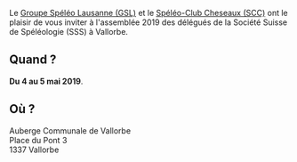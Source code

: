 Le [Groupe Spéléo Lausanne (GSL)](http://www.speleo-lausanne.ch) et le [Spéléo-Club Cheseaux (SCC)](http://www.speleo-cheseaux.ch)
ont le plaisir de vous inviter à l'assemblée 2019 des délégués de la Société Suisse de Spéléologie (SSS)
à Vallorbe.

## Quand ?

**Du 4 au 5 mai 2019**.

## Où ?

Auberge Communale de Vallorbe</br>
Place du Pont 3</br>
1337 Vallorbe</br>
